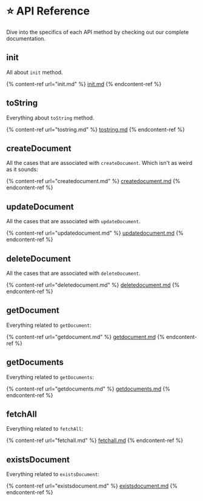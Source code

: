 # ⭐ API Reference

Dive into the specifics of each API method by checking out our complete documentation.

## init

All about `init` method.

{% content-ref url="init.md" %}
[init.md](init.md)
{% endcontent-ref %}

## toString

Everything about `toString` method.

{% content-ref url="tostring.md" %}
[tostring.md](tostring.md)
{% endcontent-ref %}

## createDocument

All the cases that are associated with `createDocument`. Which isn't as weird as it sounds:

{% content-ref url="createdocument.md" %}
[createdocument.md](createdocument.md)
{% endcontent-ref %}

## updateDocument

All the cases that are associated with `updateDocument`.&#x20;

{% content-ref url="updatedocument.md" %}
[updatedocument.md](updatedocument.md)
{% endcontent-ref %}

## deleteDocument

All the cases that are associated with `deleteDocument`.

{% content-ref url="deletedocument.md" %}
[deletedocument.md](deletedocument.md)
{% endcontent-ref %}

## getDocument

Everything related to `getDocument`:

{% content-ref url="getdocument.md" %}
[getdocument.md](getdocument.md)
{% endcontent-ref %}

## getDocuments

Everything related to `getDocuments`:

{% content-ref url="getdocuments.md" %}
[getdocuments.md](getdocuments.md)
{% endcontent-ref %}

## fetchAll

Everything related to `fetchAll`:

{% content-ref url="fetchall.md" %}
[fetchall.md](fetchall.md)
{% endcontent-ref %}

## existsDocument

Everything related to `existsDocument`:

{% content-ref url="existsdocument.md" %}
[existsdocument.md](existsdocument.md)
{% endcontent-ref %}
